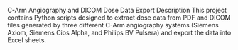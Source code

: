 C-Arm Angiography and DICOM Dose Data Export
Description
This project contains Python scripts designed to extract dose data from PDF and DICOM files generated by three different C-Arm angiography systems (Siemens Axiom, Siemens Cios Alpha, and Philips BV Pulsera) and export the data into Excel sheets.

